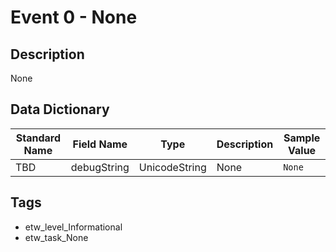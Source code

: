 # Event 0 - None

## Description
None

## Data Dictionary
|Standard Name|Field Name|Type|Description|Sample Value|
|---|---|---|---|---|
|TBD|debugString|UnicodeString|None|`None`|

## Tags
* etw_level_Informational
* etw_task_None